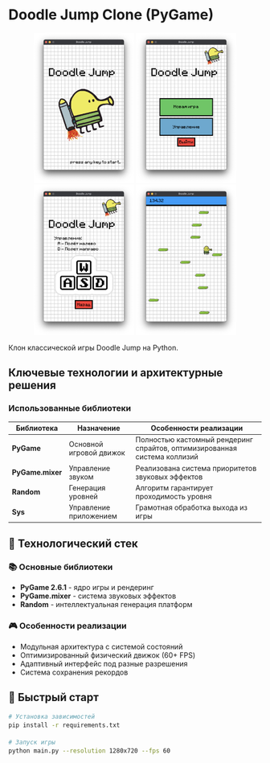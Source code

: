 # Doodle Jump Clone (PyGame)

<div align="center">
  <img src="data/screenshots/PressToStart.png" width="200" alt="Press to Start">
  <img src="data/screenshots/MainMenu.png" width="200" alt="Main Menu">
  <img src="data/screenshots/Tutorial.png" width="200" alt="Tutorial">
  <img src="data/screenshots/GameProcess.png" width="200" alt="Game Process">
</div>


Клон классической игры Doodle Jump на Python.

## Ключевые технологии и архитектурные решения

### Использованные библиотеки
| Библиотека | Назначение | Особенности реализации |
|------------|------------|-------------------------|
| **PyGame** | Основной игровой движок | Полностью кастомный рендеринг спрайтов, оптимизированная система коллизий |
| **PyGame.mixer** | Управление звуком | Реализована система приоритетов звуковых эффектов |
| **Random** | Генерация уровней | Алгоритм гарантирует проходимость уровня |
| **Sys** | Управление приложением | Грамотная обработка выхода из игры |

## 🔧 Технологический стек

### 📚 Основные библиотеки
- **PyGame 2.6.1** - ядро игры и рендеринг
- **PyGame.mixer** - система звуковых эффектов
- **Random** - интеллектуальная генерация платформ

### 🎮 Особенности реализации
- Модульная архитектура с системой состояний
- Оптимизированный физический движок (60+ FPS)
- Адаптивный интерфейс под разные разрешения
- Система сохранения рекордов

## 🚀 Быстрый старт

```bash
# Установка зависимостей
pip install -r requirements.txt

# Запуск игры
python main.py --resolution 1280x720 --fps 60